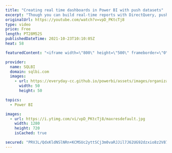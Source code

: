 ```yaml
---
title: "Creating real time dashboards in Power BI with push datasets"
excerpt: "Though you can build real-time reports with DirectQuery, push datasets offer a more scalable, economical, and effective solution especially when combined with an Import model already in place. This video introduces the architecture of push datasets.\r Article and download: https://www.sqlbi.com/?p=729917&aff=yt"
originalUrl: https://youtube.com/watch?v=vpD_PKtcTj8
type: video
price: Free
length: PT28M52S
publishedDateTime: 2021-10-23T10:10:05Z
heat: 58

featuredContent: "<iframe width=\"800\" height=\"500\" frameborder=\"0\" src=\"https://www.youtube.com/embed/vpD_PKtcTj8\" allow=\"accelerometer; autoplay; encrypted-media; gyroscope; picture-in-picture\" allowfullscreen></iframe>"

provider:
  name: SQLBI
  domain: sqlbi.com
  images:
    - url: https://everyday-cc.github.io/powerbi/assets/images/organizations/sqlbi.com-50x50.jpg
      width: 50
      height: 50

topics:
  - Power BI

images:
  - url: https://i.ytimg.com/vi/vpD_PKtcTj8/maxresdefault.jpg
    width: 1280
    height: 720
    isCached: true

secured: "PRVJL/QdxKldNSlNRn+KCMSUc2yttSCj3m0vaRJJil7J62UG92dzxio8z2V87wk3wBd9ywO/IlaKqvgUMSoat1SL1TsxaCXZd94sooFGCl0CA/ddDVyquoLMaf1wZv3UA5WWvHCj7NsujkznB6uei6qLw1i5y0UiallhznGtg+kvrFx+v3Uuv+cNGpqwOnVjDUx6f0ge5cuQrVGqQEzU9F5KPdbOpsK7iWKREeokrAtWeKdXEWnOOXIt3bP2W9Y8Q5+Nl4MiefpkCLc3OV2dVQX35e19houafxeRXEX0LHcr10tBVyxi+fTLJ4/pC00ftTX9ayxSn/ng368Sw8+a3djFzo9TGWuGAalCY9vmo3VbjUMuPloqppGskHcIyVYmh/INMDDAlhji2p7DaA0iXrv855lVuNmhMD4NmW4WyTk=;SwFp6oZCZBJtNwGgVVxysg=="
---
```


